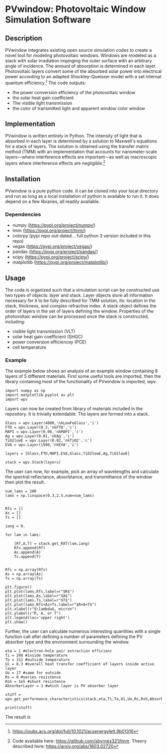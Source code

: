 # PVwindow: Photovoltaic Window Simulation Software

## Description

PVwindow integrates existing open source simulation codes to create a novel tool for modeling photovoltaic windows. Windows are modeled as a stack with solar irradiation impinging the outer surface with an arbitrary angle of incidence. The amount of absorption is determined in each layer. Photovoltaic layers convert some of the absorbed solar power into electrical power according to an adapted Shockley–Queisser model with a set internal quantum efficiency.[^1] The code outputs:
 - the power conversion efficiency of the photovoltaic window
 - the solar heat gain coefficient
 - The visible light transmission
 - the color of transmitted light and apparent window color window

## Implementation

PVwindow is written entirely in Python. The intensity of light that is absorbed in each layer is determined by a solution to Maxwell's equations for a stack of layers. The solution is obtained using the transfer matrix method (TMM) with an implementation that accounts for nanometer-scale layers—where interference effects are important—as well as macroscopic layers where interference effects are negligible.[^2] 

## Installation

PVwindow is a pure python code. It can be cloned into your local directory and run as long as a local installation of python is available to run it. It does depend on a few libraries, all readily available.

### Dependencies
 - numpy (https://pypi.org/project/numpy/)
 - tmm (https://pypi.org/project/tmm/)
 - colorpy (pypi repo out-dated... full python 3 version included in this repo)
 - vegas (https://pypi.org/project/vegas/)
 - pandas (https://pypi.org/project/pandas/)
 - scipy (https://pypi.org/project/scipy/)
 - matplotlib (https://pypi.org/project/matplotlib/)

## Usage

The code is organized such that a simulation script can be constructed use two types of objects: layer and stack. Layer objects store all information necessary for it to be fully described for TMM solution, its: location in the stack, thickness, and complex refractive index. A stack object defines the order of layers in the set of layers defining the window. Properties of the photovoltaic window can be processed once the stack is constructed, including:
- visible light transmission (VLT)
- solar heat gain coefficient (SHGC)
- power conversion efficiencey (PCE)
- cell temperature

### Example

The example below shows an analysis of an example window containing 8 layers of 5 different materials. First some useful tools are imported, then the library containing most of the functionality of PVwindow is imported, wpv.

```
import numpy as np
import matplotlib.pyplot as plt
import wpv
```
Layers can now be created from library of materials included in the repository. It is trivially extendable. The layers are formed into a stack.
```
Glass = wpv.Layer(4000,'nkLowFeGlass','i')
FTO = wpv.Layer(0.3,'nkFTO','c')
MAPI = wpv.Layer(0.06,'nkMAPI','c')
Ag = wpv.Layer(0.01,'nkAg','c')
TiO2lowE = wpv.Layer(0.02,'nkTiO2','c')
EVA = wpv.Layer(1500,'nkEVA','i')

layers = [Glass,FTO,MAPI,EVA,Glass,TiO2lowE,Ag,TiO2lowE]

stack = wpv.Stack(layers)
```
The user can now, for example, pick an array of wavelengths and calculate the spectral reflectance, absorbtance, and transmittance of the window then plot the result. 
```
num_lams = 200
lams = np.linspace(0.3,2.5,num=num_lams)


Rfs = []
As = []
Ts = []

iang = 0.

for lam in lams:

    [Rf,A,T] = stack.get_RAT(lam,iang)
    Rfs.append(Rf)
    As.append(A)
    Ts.append(T)


Rfs = np.array(Rfs)
As = np.array(As)
Ts = np.array(Ts)

plt.figure()
plt.plot(lams,Rfs,label=r"$R$")
plt.plot(lams,As,label=r"$A$")
plt.plot(lams,Ts,label=r"$T$")
plt.plot(lams,Rfs+As+Ts,label=r"$R+A+T$")
plt.xlabel(r"$\lambda$, micron")
plt.ylabel(r"R, A, or T")
plt.legend(loc='upper right')
plt.show()
```
Further, the user can calculate numerous interesting quantities with a single function call after defining a number of parameters defining the PV absorber type and the environment surrounding the window.
```
eta = 1 #electron-hole pair extraction efficienc
Ti = 298 #inside temperature
To = 311 #outside temperature
Ui = 8.3 #overall heat transfer coefficient of layers inside active layer
Uo = 17 #same for outside
Rs = 0 #series resistence
Rsh = 1e5 #shunt resistence
AbsorberLayer = 3 #which layer is PV absorber layer

stuff = wpv.get_performance_characteristics(stack,eta,Ti,To,Ui,Uo,Rs,Rsh,AbsorberLayer,iang)

print(stuff)
```
The result is

[^1]: https://pubs.acs.org/doi/full/10.1021/acsenergylett.9b01316
[^2]: Code available here: https://github.com/sbyrnes321/tmm. Theory described here: https://arxiv.org/abs/1603.02720
